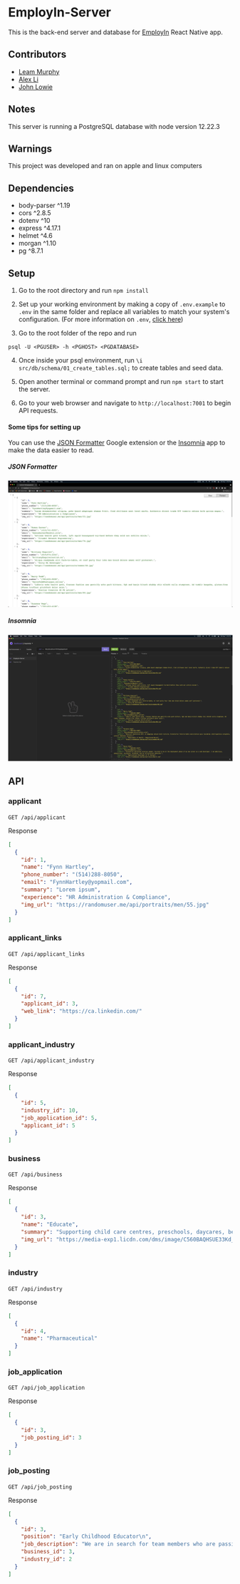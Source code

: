 # EmployIn-Server

This is the back-end server and database for [EmployIn](https://github.com/JohnLowie4/EmployIn) React Native app.

## Contributors

- [Leam Murphy](https://github.com/leammurphy)
- [Alex Li](https://github.com/a-218)
- [John Lowie](https://github.com/JohnLowie4)

## Notes

This server is running a PostgreSQL database with node version 12.22.3

## Warnings

This project was developed and ran on apple and linux computers

## Dependencies

- body-parser ^1.19
- cors ^2.8.5
- dotenv ^10
- express ^4.17.1
- helmet ^4.6
- morgan ^1.10
- pg ^8.7.1

## Setup

1. Go to the root directory and run `npm install`

2. Set up your working environment by making a copy of `.env.example` to `.env` in the same folder and replace all variables to match your system's configuration. (For more information on `.env`, [click here](https://github.com/motdotla/dotenv))

3. Go to the root folder of the repo and run

```
psql -U <PGUSER> -h <PGHOST> <PGDATABASE>
```

4. Once inside your psql environment, run `\i src/db/schema/01_create_tables.sql;` to create tables and seed data.

5. Open another terminal or command prompt and run `npm start` to start the server.

6. Go to your web browser and navigate to `http://localhost:7001` to begin API requests.

#### Some tips for setting up

You can use the [JSON Formatter](https://chrome.google.com/webstore/detail/json-formatter/bcjindcccaagfpapjjmafapmmgkkhgoa?hl=en) Google extension or the [Insomnia](https://insomnia.rest/) app to make the data easier to read.

##### JSON Formatter

![JSON Formatter](./img/JSONFormatter.png)

##### Insomnia

![Insomnia](./img/Insomnia.png)

## API

### applicant

`GET /api/applicant`

Response

```json
[
  {
    "id": 1,
    "name": "Fynn Hartley",
    "phone_number": "(514)288-8050",
    "email": "FynnHartley@yopmail.com",
    "summary": "Lorem ipsum",
    "experience": "HR Administration & Compliance",
    "img_url": "https://randomuser.me/api/portraits/men/55.jpg"
  }
]
```

### applicant_links

`GET /api/applicant_links`

Response

```json
[
  {
    "id": 7,
    "applicant_id": 3,
    "web_link": "https://ca.linkedin.com/"
  }
]
```

### applicant_industry

`GET /api/applicant_industry`

Response

```json
[
  {
    "id": 5,
    "industry_id": 10,
    "job_application_id": 5,
    "applicant_id": 5
  }
]
```

### business

`GET /api/business`

Response

```json
[
  {
    "id": 3,
    "name": "Educate",
    "summary": "Supporting child care centres, preschools, daycares, before and after school programs, kids camps and more to meet their staffing needs for over 10 years.",
    "img_url": "https://media-exp1.licdn.com/dms/image/C560BAQHSUE33Kd_mow/company-logo_200_200/0/1561548806681?e=2159024400&v=beta&t=LgVPaq1aL2Eo0PKAwW0-22zY34M4dgC5Sp-7Gws55-o"
  }
]
```

### industry

`GET /api/industry`

Response

```json
[
  {
    "id": 4,
    "name": "Pharmaceutical"
  }
]
```

### job_application

`GET /api/job_application`

Response

```json
[
  {
    "id": 3,
    "job_posting_id": 3
  }
]
```

### job_posting

`GET /api/job_posting`

Response

```json
[
  {
    "id": 3,
    "position": "Early Childhood Educator\n",
    "job_description": "We are in search for team members who are passionate in teaching children and making a difference in children’s lives.",
    "business_id": 3,
    "industry_id": 2
  }
]
```
